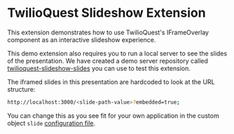 # TwilioQuest Slideshow Extension

This extension demonstrates how to use TwilioQuest's IFrameOverlay component as an interactive slideshow experience.

This demo extension also requires you to run a local server to see the slides of the presentation. We have created a demo server repository called [twilioquest-slideshow-slides](https://github.com/TwilioQuest/twilioquest-slideshow-slides) you can use to test this extension.

The iframed slides in this presentation are hardcoded to look at the URL structure:

```bash
http://localhost:3000/<slide-path-value>?embedded=true;
```

You can change this as you see fit for your own application in the custom object `slide` [configuration file](objects/slide/config.js).
